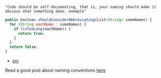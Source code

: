 `"Code should be self-documenting, that is, your naming should make it obvious what something does. exmaple"`

```javascript
public boolean shouldConsiderAbbreviating(List<String> someNames) {
  for (String eachName : someNames) {
    if (isTooLong(eachName)) {
      return true;
    }
  }
  return false;
}
```
   - [src](https://softwareengineering.stackexchange.com/a/130979)

Read a good post about naming conventions [here](https://dev.to/somedood/a-grammar-based-naming-convention-13jf)
